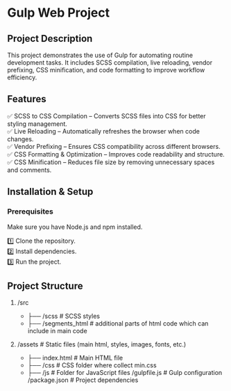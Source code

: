 # Gulp Web Project

## Project Description

This project demonstrates the use of Gulp for automating routine development tasks. 
It includes SCSS compilation, live reloading, vendor prefixing, CSS minification, 
and code formatting to improve workflow efficiency.

## Features
✅ SCSS to CSS Compilation – Converts SCSS files into CSS for better styling management.  
✅ Live Reloading – Automatically refreshes the browser when code changes.  
✅ Vendor Prefixing – Ensures CSS compatibility across different browsers.  
✅ CSS Formatting & Optimization – Improves code readability and structure.  
✅ CSS Minification – Reduces file size by removing unnecessary spaces and comments.  

## Installation & Setup

### Prerequisites

Make sure you have Node.js and npm installed. 

1️⃣ Clone the repository.  
2️⃣ Install dependencies.  
3️⃣ Run the project.  

## Project Structure

1. /src  
    - ├── /scss      # SCSS styles  
    - ├── /segments_html # additional parts of html code which can include in main code

2. /assets    # Static files (main html, styles, images, fonts, etc.)  
   - ├── index.html # Main HTML file
   - ├── /css # CSS folder where collect min.css
   - ├── /js # Folder for JavaScript files
   /gulpfile.js      # Gulp configuration
   /package.json     # Project dependencies


